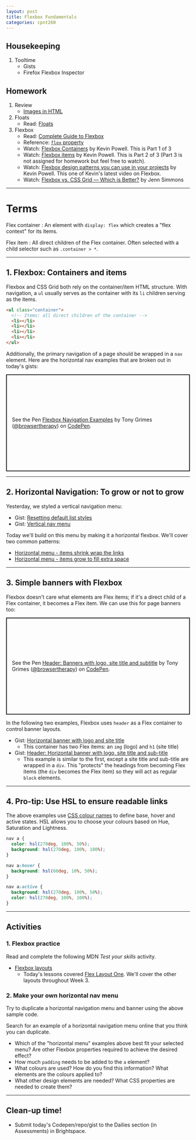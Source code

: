 ```yaml
---
layout: post
title: Flexbox Fundamentals
categories: cpnt260
---
```


## Housekeeping
1. Tooltime
    - Gists
    - Firefox Flexbox Inspector

## Homework
1. Review
    - [Images in HTML](https://developer.mozilla.org/en-US/docs/Learn/HTML/Multimedia_and_embedding/Images_in_HTML)
2. Floats
    - Read: [Floats](https://developer.mozilla.org/en-US/docs/Learn/CSS/CSS_layout/Floats)
3. Flexbox
    - Read: [Complete Guide to Flexbox](https://css-tricks.com/snippets/css/a-guide-to-flexbox/)
    - Reference: [`flex` property](https://css-tricks.com/almanac/properties/f/flex/)
    - Watch: [Flexbox Containers](https://www.youtube.com/watch?v=hwbqquXww-U) by Kevin Powell. This is Part 1 of 3
    - Watch: [Flexbox items](https://youtu.be/4Oi5xpjoCRk) by Kevin Powell. This is Part 2 of 3 (Part 3 is not assigned for homework but feel free to watch).
    - Watch: [Flexbox design patterns you can use in your projects](https://www.youtube.com/watch?v=vQAvjof1oe4) by Kevin Powell. This one of Kevin's latest video on Flexbox.
    - Watch: [Flexbox vs. CSS Grid — Which is Better?](https://youtu.be/hs3piaN4b5I) by Jenn Simmons

---

# Terms
Flex container
: An element with `display: flex` which creates a "flex context" for its items.

Flex item
: All direct children of the Flex container. Often selected with a child selector such as `.container > *`.

---

## 1. Flexbox: Containers and items
Flexbox and CSS Grid both rely on the container/item HTML structure. With navigation, a `ul` usually serves as the container with its `li` children serving as the items.

```html
<ul class="container">
  <!-- Items: all direct children of the container -->
  <li></li>
  <li></li>
  <li></li>
  <li></li>
</ul>
```

Additionally, the primary navigation of a page should be wrapped in a `nav` element. Here are the horizontal nav examples that are broken out in today's gists:

<p class="codepen" data-height="265" data-theme-id="light" data-default-tab="result" data-user="browsertherapy" data-slug-hash="YzqdGpR" style="height: 265px; box-sizing: border-box; display: flex; align-items: center; justify-content: center; border: 2px solid; margin: 1em 0; padding: 1em;" data-pen-title="Flexbox Navigation Examples">
  <span>See the Pen <a href="https://codepen.io/browsertherapy/pen/YzqdGpR">
  Flexbox Navigation Examples</a> by Tony Grimes (<a href="https://codepen.io/browsertherapy">@browsertherapy</a>)
  on <a href="https://codepen.io">CodePen</a>.</span>
</p>
<script async src="https://cpwebassets.codepen.io/assets/embed/ei.js"></script>

---

## 2. Horizontal Navigation: To grow or not to grow
Yesterday, we styled a vertical navigation menu:
- Gist: [Resetting default list styles](https://gist.github.com/acidtone/54743952224fcc62435604e7d92e3795)
- Gist: [Vertical nav menu](https://gist.github.com/acidtone/245125d3886af8ff7a392a18813fb06a)

Today we'll build on this menu by making it a horizontal flexbox. We'll cover two common patterns:
- [Horizontal menu - items shrink wrap the links](https://gist.github.com/acidtone/7d270a8f7a828afe9721aa130683bff4)
- [Horizontal menu - items grow to fill extra space](https://gist.github.com/acidtone/10816649ab5d19c607c8a36690f7f2fe)

---

## 3. Simple banners with Flexbox
Flexbox doesn't care what elements are Flex items; if it's a direct child of a Flex container, it becomes a Flex item. We can use this for page banners too:

<p class="codepen" data-height="265" data-theme-id="light" data-default-tab="result" data-user="browsertherapy" data-slug-hash="YzGoYqM" style="height: 265px; box-sizing: border-box; display: flex; align-items: center; justify-content: center; border: 2px solid; margin: 1em 0; padding: 1em;" data-pen-title="Header: Banners with logo, site title and subtitle">
  <span>See the Pen <a href="https://codepen.io/browsertherapy/pen/YzGoYqM">
  Header: Banners with logo, site title and subtitle</a> by Tony Grimes (<a href="https://codepen.io/browsertherapy">@browsertherapy</a>)
  on <a href="https://codepen.io">CodePen</a>.</span>
</p>
<script async src="https://cpwebassets.codepen.io/assets/embed/ei.js"></script>

In the following two examples, Flexbox uses `header` as a Flex container to control banner layouts.
- Gist: [Horizontal banner with logo and site title](https://gist.github.com/acidtone/1ff8aabed305f862c10f1ff6b8908a04)
  - This container has two Flex items: an `img` (logo) and `h1` (site title)
- Gist: [Header: Horizontal banner with logo, site title and sub-title](https://gist.github.com/acidtone/01415edde8f9405f32d3e5bc19fb25f9)
  - This example is similar to the first, except a site title and sub-title are wrapped in a `div`. This "protects" the headings from becoming Flex items (the `div` becomes the Flex item) so they will act as regular `block` elements.

---

## 4. Pro-tip: Use HSL to ensure readable links
The above examples use [CSS colour names](https://www.google.com/search?q=css+colour+names) to define base, hover and active states. HSL allows you to choose your colours based on Hue, Saturation and Lightness.

```css
nav a {
  color: hsl(270deg, 100%, 50%);
  background: hsl(270deg, 100%, 100%);
}

nav a:hover {
  background: hsl(60deg, 10%, 50%);
}

nav a:active {
  background: hsl(270deg, 100%, 50%);
  color: hsl(270deg, 100%, 100%);
}
```

---

## Activities
### 1. Flexbox practice
Read and complete the following MDN _Test your skills_ activity.
- [Flexbox layouts](https://developer.mozilla.org/en-US/docs/Learn/CSS/CSS_layout/Flexbox_skills)
  - Today's lessons covered [Flex Layout One](https://developer.mozilla.org/en-US/docs/Learn/CSS/CSS_layout/Flexbox_skills#flex_layout_one). We'll cover the other layouts throughout Week 3.

### 2. Make your own horizontal nav menu
Try to duplicate a horizontal navigation menu and banner using the above sample code.

Search for an example of a horizontal navigation menu online that you think you can duplicate.
- Which of the "horizontal menu" examples above best fit your selected menu? Are other Flexbox properties required to achieve the desired effect?
- How much `padding` needs to be added to the `a` element?
- What colours are used? How do you find this information? What elements are the colours applied to?
- What other design elements are needed? What CSS properties are needed to create them?

---

## Clean-up time!
- Submit today's Codepen/repo/gist to the Dailies section (in Assessments) in Brightspace.